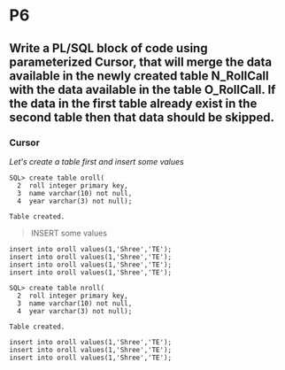 
# P6

## Write a PL/SQL block of code using parameterized Cursor, that will merge the data available in the newly created table N_RollCall with the data available in the table O_RollCall. If the data in the first table already exist in the second table then that data should be skipped.

### Cursor

*Let's create a table first and insert some values*

```
SQL> create table oroll(
  2  roll integer primary key,
  3  name varchar(10) not null,
  4  year varchar(3) not null);

Table created.
```

> INSERT some values

```
insert into oroll values(1,'Shree','TE');
insert into oroll values(1,'Shree','TE');
insert into oroll values(1,'Shree','TE');
insert into oroll values(1,'Shree','TE');

```

```
SQL> create table nroll(
  2  roll integer primary key,
  3  name varchar(10) not null,
  4  year varchar(3) not null);

Table created.

```

```
insert into oroll values(1,'Shree','TE');
insert into oroll values(1,'Shree','TE');
insert into oroll values(1,'Shree','TE');

```
